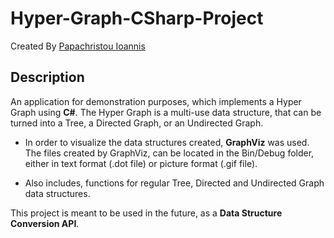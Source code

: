 # Hyper-Graph-CSharp-Project

Created By [Papachristou Ioannis](https://github.com/dit18146)

## Description

An application for demonstration purposes, which implements a Hyper Graph using **C#**. The Hyper Graph is a multi-use data structure, that can be turned into a Tree, a Directed Graph, or an Undirected Graph.  
  
* In order to visualize the data structures created, **GraphViz** was used. The files created by GraphViz, can be located in the Bin/Debug folder, either in text format (.dot file) or picture format (.gif file).
  
* Also includes, functions for regular Tree, Directed and Undirected Graph data structures.  

  
This project is meant to be used in the future, as a **Data Structure Conversion API**.
